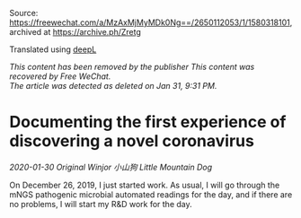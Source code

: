 Source: <https://freewechat.com/a/MzAxMjMyMDk0Ng==/2650112053/1/1580318101>,
archived at <https://archive.ph/Zretg>

Translated using [deepL](https://www.deepl.com)

*This content has been removed by the publisher This content was recovered by Free WeChat.  
The article was detected as deleted on Jan 31, 9:31 PM.*

# Documenting the first experience of discovering a novel coronavirus

*2020-01-30 Original Winjor 小山狗 Little Mountain Dog*

On December 26, 2019, I just started work. As usual, I will go through the mNGS pathogenic microbial automated readings for the day, and if there are no problems, I will start my R&D work for the day.
